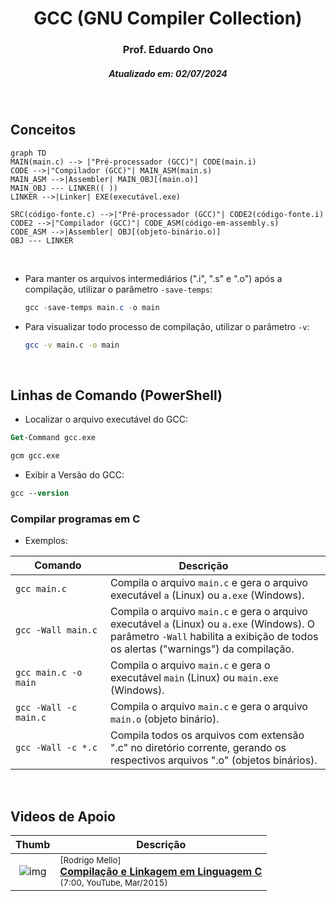 <h1 align="center">GCC (GNU Compiler Collection)</h1>
<h3 align="center">Prof. Eduardo Ono</h3>
<h5 align="center">Atualizado em: 02/07/2024</h5>

&nbsp;

## Conceitos

```mermaid
graph TD
MAIN(main.c) --> |"Pré-processador (GCC)"| CODE(main.i)
CODE -->|"Compilador (GCC)"| MAIN_ASM(main.s)
MAIN_ASM -->|Assembler| MAIN_OBJ[(main.o)]
MAIN_OBJ --- LINKER(( ))
LINKER -->|Linker| EXE(executável.exe)

SRC(código-fonte.c) -->|"Pré-processador (GCC)"| CODE2(código-fonte.i)
CODE2 -->|"Compilador (GCC)"| CODE_ASM(código-em-assembly.s)
CODE_ASM -->|Assembler| OBJ[(objeto-binário.o)]
OBJ --- LINKER
```

&nbsp;

* Para manter os arquivos intermediários (".i", ".s" e ".o") após a compilação, utilizar o parâmetro `-save-temps`:

  ```PowerShell
  gcc -save-temps main.c -o main
  ```

* Para visualizar todo processo de compilação, utilizar o parâmetro `-v`:

  ```bash
  gcc -v main.c -o main
  ```

&nbsp;

## Linhas de Comando (PowerShell)

* Localizar o arquivo executável do GCC:

```ps
Get-Command gcc.exe
```

```ps
gcm gcc.exe
```

* Exibir a Versão do GCC:

```ps
gcc --version
```

### Compilar programas em C

* Exemplos:

| Comando<img width="300" height="1"> | Descrição <img width="10%" height="1">|
| --- | --- |
| ```gcc main.c``` | Compila o arquivo `main.c` e gera o arquivo executável `a` (Linux) ou `a.exe` (Windows). |
| `gcc -Wall main.c` | Compila o arquivo `main.c` e gera o arquivo executável `a` (Linux) ou `a.exe` (Windows). O parâmetro `-Wall` habilita a exibição de todos os alertas ("warnings") da compilação. |
| `gcc main.c -o main` | Compila o arquivo `main.c` e gera o executável `main` (Linux) ou `main.exe` (Windows). |
| `gcc -Wall -c main.c` | Compila o arquivo `main.c` e gera o arquivo `main.o` (objeto binário). |
| `gcc -Wall -c *.c` | Compila todos os arquivos com extensão ".c" no diretório corrente, gerando os respectivos arquivos ".o" (objetos binários). |

&nbsp;

## Videos de Apoio

| Thumb | Descrição |
| :-: | --- |
| ![img](https://img.youtube.com/vi/kE5Mfgc3Dls/default.jpg) | <sup>[Rodrigo Mello]</sup><br>[__Compilação e Linkagem em Linguagem C__](https://www.youtube.com/watch?v=kE5Mfgc3Dls)<br><sub>(7:00, YouTube, Mar/2015)</sub> |

&nbsp;
